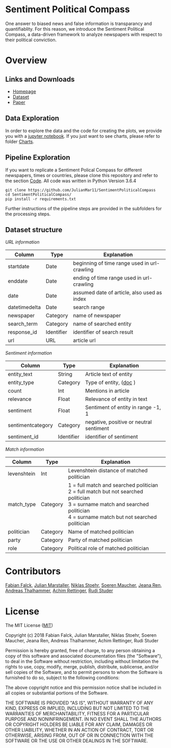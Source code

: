 # Sentiment Political Compass

One answer to biased news and false information is transparancy and quantifiablity.
For this reason, we introduce the Sentiment Political Compass,
a data-driven framework to analyze newspapers with respect to their political conviction.

# Overview

## Links and Downloads
+ [Homepage](http://politicalcompass.de/)
+ [Dataset](http://politicalcompass.de/)
+ [Paper](http://blogs.oii.ox.ac.uk/policy/wp-content/uploads/sites/77/2018/08/IPP2018_Falck.pdf)

## Data Exploration
In order to explore the data and the code for creating the plots, we provide you with a [jupyter notebook](https://github.com/JulianMar11/SentimentPoliticalCompass/blob/master/Code/analysis.ipynb). If you just want to see charts, please refer to folder [Charts](https://github.com/JulianMar11/SentimentPoliticalCompass/tree/master/Charts).

## Pipeline Exploration
If you want to replicate a Sentiment Polical Compass for different newspapers, times or countries, please clone this repository and refer to the section [Code](https://github.com/JulianMar11/SentimentPoliticalCompass/tree/master/Code). All code was written in Python Version 3.6.4

	git clone https://github.com/JulianMar11/SentimentPoliticalCompass
    cd SentimentPoliticalCompass/
    pip install -r requirements.txt

Further instructions of the pipeline steps are provided in the subfolders for the processing steps.

## Dataset structure

*URL information*

| Column  | Type |  Explanation | 
| ------------- | ------------- | ------------- | 
| startdate  | Date  | beginning of time range used in url-crawling | 
| enddate  | Date  | ending of time range used in url-crawling | 
| date  | Date  |  assumed date of article, also used as index | 
| datetimedelta  | Date  | search range | 
| newspaper  | Category  | name of newspaper  | 
| search_term  | Category | name of searched entity | 
| response_id  | Identifier | identifier of search result  | 
| url  | URL  | article url |

*Sentiment information*

| Column  | Type |  Explanation | 
| ------------- | ------------- | ------------- | 
| entity_text  | String  | Article text of entity  | 
| entity_type  | Category  | Type of entity, ([doc](https://console.bluemix.net/docs/services/natural-language-understanding/entity-types-v2.html#entit-tstypen-und-untertypen-version-2-) )  | 
| count  | Int  | Mentions in article  | 
| relevance  | Float  | Relevance of entity in text  | 
| sentiment  | Float  |  Sentiment of entity in range -1, 1  | 
| sentimentcategory  | Category  | negative, positive or neutral sentiment  | 
| sentiment_id  | Identifier  | identifier of sentiment | 

*Match information*

| Column  | Type |  Explanation | 
| ------------- | ------------- | ------------- | 
| levenshtein  | Int  | Levenshtein distance of matched politician | 
| match_type  | Category | 1 = full match and searched politician <br /> 2 = full match but not searched politician <br /> 3 = surname match and searched politician <br /> 4 = surname match but not searched politician  | 
| politician  | Category | Name of matched politician  | 
| party  | Category | Party of matched politician  | 
| role  | Category | Political role of matched politician  | 



# Contributors

[Fabian Falck](https://github.com/FabianFalck), [Julian Marstaller](https://www.linkedin.com/in/julian-marstaller-0a8959b6/), [Niklas Stoehr](https://github.com/niklasstoehr), [Soeren Maucher](https://github.com/soerenmaucher), [Jeana Ren](https://github.com/jtren), [Andreas Thalhammer](https://www.linkedin.com/in/andreas-thalhammer/), [Achim Rettinger](https://www.linkedin.com/in/achim-rettinger/), [Rudi Studer](https://www.linkedin.com/in/rudi-studer-a5aaa887/)


# License

The MIT License ([MIT](http://opensource.org/licenses/mit-license.php))

Copyright (c) 2018 Fabian Falck, Julian Marstaller, Niklas Stoehr, Soeren Maucher, Jeana Ren, Andreas Thalhammer, Achim Rettinger, Rudi Studer

Permission is hereby granted, free of charge, to any person obtaining a copy of this software and associated documentation files (the "Software"), to deal in the Software without restriction, including without limitation the rights to use, copy, modify, merge, publish, distribute, sublicense, and/or sell copies of the Software, and to permit persons to whom the Software is furnished to do so, subject to the following conditions:

The above copyright notice and this permission notice shall be included in all copies or substantial portions of the Software.

THE SOFTWARE IS PROVIDED "AS IS", WITHOUT WARRANTY OF ANY KIND, EXPRESS OR IMPLIED, INCLUDING BUT NOT LIMITED TO THE WARRANTIES OF MERCHANTABILITY, FITNESS FOR A PARTICULAR PURPOSE AND NONINFRINGEMENT. IN NO EVENT SHALL THE AUTHORS OR COPYRIGHT HOLDERS BE LIABLE FOR ANY CLAIM, DAMAGES OR OTHER LIABILITY, WHETHER IN AN ACTION OF CONTRACT, TORT OR OTHERWISE, ARISING FROM, OUT OF OR IN CONNECTION WITH THE SOFTWARE OR THE USE OR OTHER DEALINGS IN THE SOFTWARE.
